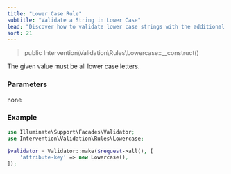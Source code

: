 ```yaml
---
title: "Lower Case Rule"
subtitle: "Validate a String in Lower Case"
lead: "Discover how to validate lower case strings with the additional validation rules of Intervention Validation for your Laravel application."
sort: 21
---
```


> public Intervention\Validation\Rules\Lowercase::__construct()

The given value must be all lower case letters.

### Parameters

none

### Example

```php
use Illuminate\Support\Facades\Validator;
use Intervention\Validation\Rules\Lowercase;

$validator = Validator::make($request->all(), [
    'attribute-key' => new Lowercase(),
]);
```



